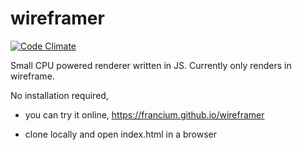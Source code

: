 # wireframer
[![Code Climate](https://codeclimate.com/github/francium/wireframer/badges/gpa.svg)](https://codeclimate.com/github/francium/wireframer)

Small CPU powered renderer written in JS. Currently only renders in wireframe.

No installation required,

- you can try it online, https://francium.github.io/wireframer

- clone locally and open index.html in a browser
